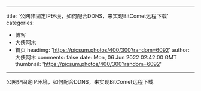 
---
title: '公网非固定IP环境，如何配合DDNS，来实现BitComet远程下载'
categories: 
 - 博客
 - 大侠阿木
 - 首页
headimg: 'https://picsum.photos/400/300?random=6092'
author: 大侠阿木
comments: false
date: Mon, 06 Jun 2022 02:42:00 GMT
thumbnail: 'https://picsum.photos/400/300?random=6092'
---

<div>   
公网非固定IP环境，如何配合DDNS，来实现BitComet远程下载  
</div>
            